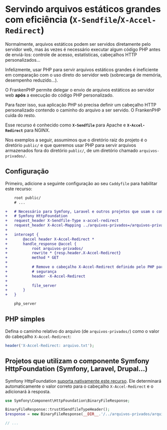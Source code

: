 # Servindo arquivos estáticos grandes com eficiência (`X-Sendfile`/`X-Accel-Redirect`)

Normalmente, arquivos estáticos podem ser servidos diretamente pelo servidor
web, mas às vezes é necessário executar algum código PHP antes de enviá-los:
controle de acesso, estatísticas, cabeçalhos HTTP personalizados...

Infelizmente, usar PHP para servir arquivos estáticos grandes é ineficiente em
comparação com o uso direto do servidor web (sobrecarga de memória, desempenho
reduzido...).

O FrankenPHP permite delegar o envio de arquivos estáticos ao servidor web
**após** a execução do código PHP personalizado.

Para fazer isso, sua aplicação PHP só precisa definir um cabeçalho HTTP
personalizado contendo o caminho do arquivo a ser servido.
O FrankenPHP cuida do resto.

Esse recurso é conhecido como **`X-Sendfile`** para Apache e
**`X-Accel-Redirect`** para NGINX.

Nos exemplos a seguir, assumimos que o diretório raiz do projeto é o diretório
`public/` e que queremos usar PHP para servir arquivos armazenados fora do
diretório `public/`, de um diretório chamado `arquivos-privados/`.

## Configuração

Primeiro, adicione a seguinte configuração ao seu `Caddyfile` para habilitar
este recurso:

```patch
	root public/
	# ...

+	# Necessário para Symfony, Laravel e outros projetos que usam o componente
+	# Symfony HttpFoundation
+	request_header X-Sendfile-Type x-accel-redirect
+	request_header X-Accel-Mapping ../arquivos-privados=/arquivos-privados
+
+	intercept {
+		@accel header X-Accel-Redirect *
+		handle_response @accel {
+			root arquivos-privados/
+			rewrite * {resp.header.X-Accel-Redirect}
+			method * GET
+
+			# Remove o cabeçalho X-Accel-Redirect definido pelo PHP para maior
+			# segurança
+			header -X-Accel-Redirect
+
+			file_server
+		}
+	}

	php_server
```

## PHP simples

Defina o caminho relativo do arquivo (de `arquivos-privados/`) como o valor do
cabeçalho `X-Accel-Redirect`:

```php
header('X-Accel-Redirect: arquivo.txt');
```

## Projetos que utilizam o componente Symfony HttpFoundation (Symfony, Laravel, Drupal...)

Symfony HttpFoundation
[suporta nativamente este recurso](https://symfony.com/doc/current/components/http_foundation.html#serving-files).
Ele determinará automaticamente o valor correto para o cabeçalho
`X-Accel-Redirect` e o adicionará à resposta.

```php
use Symfony\Component\HttpFoundation\BinaryFileResponse;

BinaryFileResponse::trustXSendfileTypeHeader();
$response = new BinaryFileResponse(__DIR__.'/../arquivos-privados/arquivo.txt');

// ...
```

